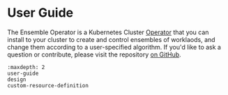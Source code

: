 # User Guide

The Ensemble Operator is a Kubernetes Cluster [Operator](https://kubernetes.io/docs/concepts/extend-kubernetes/operator/)
that you can install to your cluster to create and control ensembles of worklaods, and change them according to a user-specified algorithm. If you'd like to ask a question or contribute, please visit the repository [on GitHub](https://github.com/converged-computing/ensemble-operator).

```{toctree}
:maxdepth: 2
user-guide
design
custom-resource-definition
```
